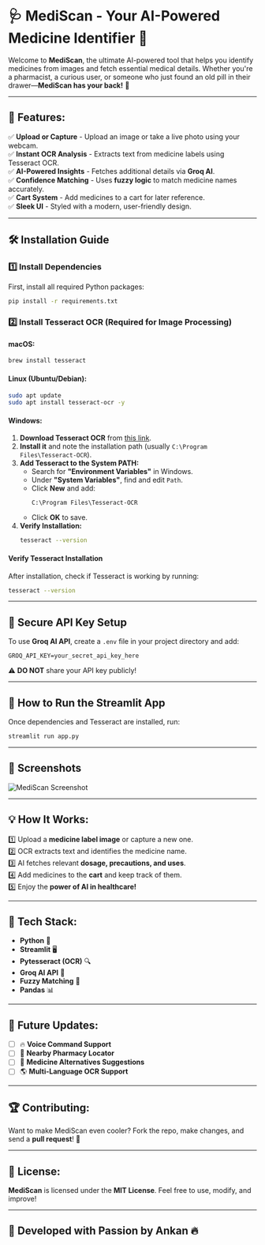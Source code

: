 # 🩺 MediScan - Your AI-Powered Medicine Identifier 🚀

Welcome to **MediScan**, the ultimate AI-powered tool that helps you identify medicines from images and fetch essential medical details. Whether you're a pharmacist, a curious user, or someone who just found an old pill in their drawer—**MediScan has your back!** 💊

---

## 🎯 Features:
✅ **Upload or Capture** - Upload an image or take a live photo using your webcam.  
✅ **Instant OCR Analysis** - Extracts text from medicine labels using Tesseract OCR.  
✅ **AI-Powered Insights** - Fetches additional details via **Groq AI**.  
✅ **Confidence Matching** - Uses **fuzzy logic** to match medicine names accurately.  
✅ **Cart System** - Add medicines to a cart for later reference.  
✅ **Sleek UI** - Styled with a modern, user-friendly design.  

---

## 🛠️ Installation Guide

### 1️⃣ Install Dependencies
First, install all required Python packages:
```bash
pip install -r requirements.txt
```

### 2️⃣ Install Tesseract OCR (Required for Image Processing)

#### **macOS:**
```bash
brew install tesseract
```

#### **Linux (Ubuntu/Debian):**
```bash
sudo apt update
sudo apt install tesseract-ocr -y
```

#### **Windows:**
1. **Download Tesseract OCR** from [this link](https://github.com/UB-Mannheim/tesseract/wiki).
2. **Install it** and note the installation path (usually `C:\Program Files\Tesseract-OCR`).
3. **Add Tesseract to the System PATH:**
   - Search for **"Environment Variables"** in Windows.
   - Under **"System Variables"**, find and edit `Path`.
   - Click **New** and add:  
     ```
     C:\Program Files\Tesseract-OCR
     ```
   - Click **OK** to save.
4. **Verify Installation:**
   ```bash
   tesseract --version
   ```

#### **Verify Tesseract Installation**
After installation, check if Tesseract is working by running:
```bash
tesseract --version
```

---

## 🔑 Secure API Key Setup
To use **Groq AI API**, create a `.env` file in your project directory and add:
```plaintext
GROQ_API_KEY=your_secret_api_key_here
```
⚠ **DO NOT** share your API key publicly!

---

## 🚀 How to Run the Streamlit App
Once dependencies and Tesseract are installed, run:
```bash
streamlit run app.py
```

---

## 📸 Screenshots
![MediScan Screenshot](https://via.placeholder.com/800x400?text=Your+Awesome+App+Screenshot)

---

## 💡 How It Works:
1️⃣ Upload a **medicine label image** or capture a new one.  
2️⃣ OCR extracts text and identifies the medicine name.  
3️⃣ AI fetches relevant **dosage, precautions, and uses**.  
4️⃣ Add medicines to the **cart** and keep track of them.  
5️⃣ Enjoy the **power of AI in healthcare!**  

---

## 🤖 Tech Stack:
- **Python** 🐍
- **Streamlit** 🖥️
- **Pytesseract (OCR)** 🔍
- **Groq AI API** 🤯
- **Fuzzy Matching** 🔢
- **Pandas** 📊

---

## 🚀 Future Updates:
- [ ] 🔥 **Voice Command Support**
- [ ] 📍 **Nearby Pharmacy Locator**
- [ ] 🏥 **Medicine Alternatives Suggestions**
- [ ] 🌎 **Multi-Language OCR Support**

---

## 🏆 Contributing:
Want to make MediScan even cooler? Fork the repo, make changes, and send a **pull request**! 🚀

---

## 📜 License:
**MediScan** is licensed under the **MIT License**. Feel free to use, modify, and improve!

---

## 💙 Developed with Passion by **Ankan** 🔥
